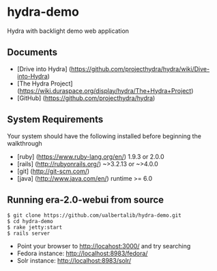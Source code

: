 # hydra-demo
Hydra with backlight demo web application

## Documents
+ [Drive into Hydra] (https://github.com/projecthydra/hydra/wiki/Dive-into-Hydra)
+ [The Hydra Project] (https://wiki.duraspace.org/display/hydra/The+Hydra+Project)
+ [GitHub] (https://github.com/projecthydra/hydra)

## System Requirements
Your system should have the following installed before beginning the walkthrough
+ [ruby] (https://www.ruby-lang.org/en/) 1.9.3 or 2.0.0
+ [rails] (http://rubyonrails.org/) ~>3.2.13 or ~>4.0.0
+ [git] (http://git-scm.com/)
+ [java] (http://www.java.com/en/) runtime >= 6.0

## Running era-2.0-webui from source

```shell
$ git clone https://github.com/ualbertalib/hydra-demo.git
$ cd hydra-demo
$ rake jetty:start
$ rails server
```

+ Point your browser to <http://locahost:3000/> and try searching
+ Fedora instance: <http://localhost:8983/fedora/>
+ Solr instance: <http://localhost:8983/solr/>
